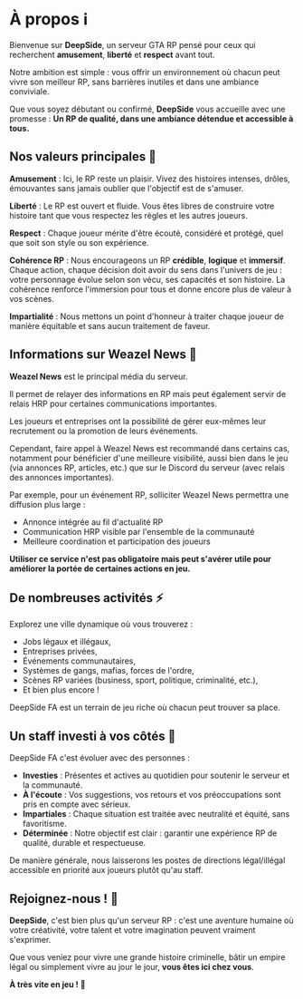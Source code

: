 # À propos ℹ️

Bienvenue sur **DeepSide**, un serveur GTA RP pensé pour ceux qui recherchent **amusement**, **liberté** et **respect** avant tout.

Notre ambition est simple : vous offrir un environnement où chacun peut vivre son meilleur RP, sans barrières inutiles et dans une ambiance conviviale.

Que vous soyez débutant ou confirmé, **DeepSide** vous accueille avec une promesse : **Un RP de qualité, dans une ambiance détendue et accessible à tous.**

## Nos valeurs principales 🎯

**Amusement** : Ici, le RP reste un plaisir. Vivez des histoires intenses, drôles, émouvantes sans jamais oublier que l'objectif est de s'amuser.

**Liberté** : Le RP est ouvert et fluide. Vous êtes libres de construire votre histoire tant que vous respectez les règles et les autres joueurs.

**Respect** : Chaque joueur mérite d'être écouté, considéré et protégé, quel que soit son style ou son expérience.

**Cohérence RP** : Nous encourageons un RP **crédible**, **logique** et **immersif**. Chaque action, chaque décision doit avoir du sens dans l'univers de jeu : votre personnage évolue selon son vécu, ses capacités et son histoire. La cohérence renforce l'immersion pour tous et donne encore plus de valeur à vos scènes.

**Impartialité** : Nous mettons un point d'honneur à traiter chaque joueur de manière équitable et sans aucun traitement de faveur.

## Informations sur Weazel News 📰

**Weazel News** est le principal média du serveur.

Il permet de relayer des informations en RP mais peut également servir de relais HRP pour certaines communications importantes. 

Les joueurs et entreprises ont la possibilité de gérer eux-mêmes leur recrutement ou la promotion de leurs événements.

Cependant, faire appel à Weazel News est recommandé dans certains cas, notamment pour bénéficier d'une meilleure visibilité, aussi bien dans le jeu (via annonces RP, articles, etc.) que sur le Discord du serveur (avec relais des annonces importantes).

Par exemple, pour un événement RP, solliciter Weazel News permettra une diffusion plus large :

* Annonce intégrée au fil d'actualité RP  
* Communication HRP visible par l'ensemble de la communauté  
* Meilleure coordination et participation des joueurs

**Utiliser ce service n'est pas obligatoire mais peut s'avérer utile pour améliorer la portée de certaines actions en jeu.**

## De nombreuses activités ⚡

Explorez une ville dynamique où vous trouverez :

* Jobs légaux et illégaux,  
* Entreprises privées,  
* Événements communautaires,  
* Systèmes de gangs, mafias, forces de l'ordre,  
* Scènes RP variées (business, sport, politique, criminalité, etc.),  
* Et bien plus encore !

DeepSide FA est un terrain de jeu riche où chacun peut trouver sa place.

## Un staff investi à vos côtés 🤝

DeepSide FA c'est évoluer avec des personnes :

* **Investies** : Présentes et actives au quotidien pour soutenir le serveur et la communauté.  
* **À l'écoute** : Vos suggestions, vos retours et vos préoccupations sont pris en compte avec sérieux.  
* **Impartiales** : Chaque situation est traitée avec neutralité et équité, sans favoritisme.  
* **Déterminée** : Notre objectif est clair : garantir une expérience RP de qualité, durable et respectueuse.

De manière générale, nous laisserons les postes de directions légal/illégal accessible en priorité aux joueurs plutôt qu'au staff.

## Rejoignez-nous ! 🚀

**DeepSide**, c'est bien plus qu'un serveur RP : c'est une aventure humaine où votre créativité, votre talent et votre imagination peuvent vraiment s'exprimer.

Que vous veniez pour vivre une grande histoire criminelle, bâtir un empire légal ou simplement vivre au jour le jour, **vous êtes ici chez vous**. 

**À très vite en jeu ! 🌟**